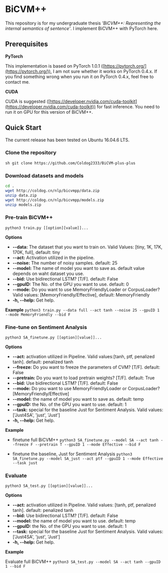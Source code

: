# BiCVM++
This repository is for my undergraduate thesis *'BiCVM++: Representing the internal semantics of sentence'*. I implement BiCVM++ with PyTorch here.

## Prerequisites
**PyTorch**

This implementation is based on PyTorch 1.0.1 ([https://pytorch.org/](https://pytorch.org/)), I am not sure whether it works on PyTorch 0.4.x. If you find something wrong when you run it on PyTorch 0.4.x, feel free to contact me.

**CUDA**

CUDA is suggested ([https://developer.nvidia.com/cuda-toolkit](https://developer.nvidia.com/cuda-toolkit)) for fast inference. You need to run it on GPU for this version of BiCVM++.

## Quick Start
The current release has been tested on Ubuntu 16.04.6 LTS.

### **Clone the repository**
`sh git clone https://github.com/Coldog2333/BiCVM-plus-plus`

### **Download datasets and models**
```sh
cd .
wget http://coldog.cn/nlp/bicvmpp/data.zip
unzip data.zip
wget http://coldog.cn/nlp/bicvmpp/models.zip
unzip models.zip
```
### **Pre-train BiCVM++**
`python3 train.py [[option][value]]...`

**Options**
+ **--data:** The dataset that you want to train on. Valid Values: [tiny, 1K, 17K, 170K, full], default: tiny
+ **--act:** Activation utilized in the pipeline.
+ **--noise:** The number of noisy samples. default: 25
+ **--model:** The name of model you want to save as. default value depends on waht dataset you use.
+ **--bid:** Use bidirectional LSTM? [T/F]. default: False
+ **--gpuID:** The No. of the GPU you want to use. default: 0
+ **--mode:** Do you want to use MemoryFriendlyLoader or CorpusLoader? Valid values: [MemoryFriendly/Effective], default: MemoryFriendly
+ **-h, --help:** Get help.

**Example**
`python3 train.py --data full --act tanh --noise 25 --gpuID 1 --mode MemoryFriendly --bid F`

### **Fine-tune on Sentiment Analysis**
`python3 SA_finetune.py [[option][value]]...`

**Options**
+ **--act:** activation utilized in Pipeline. Valid values:[tanh, ptf, penalized tanh]. default: penalized tanh
+ **--freeze:** Do you want to freeze the parameters of CVM? [T/F]. default: False
+ **--pretrain:** Do you want to load pretrain weights? [T/F]. default: True
+ **--bid:** Use bidirectional LSTM? [T/F]. default: False
+ **--mode:** Do you want to use MemoryFriendlyLoader or CorpusLoader? [MemoryFriendly/Effective]
+ **--model:** the name of model you want to save as. default: temp 
+ **--gpuID:** the No. of the GPU you want to use. default: 1
+ **--task:** special for the baseline Just for Sentiment Analysis. Valid values: ['Just4SA', 'just', 'Just']
+ **-h, --help:** Get help.

**Example**

+ finetune full BiCVM++
`python3 SA_finetune.py --model SA --act tanh --freeze F --pretrain T --gpuID 1 --mode Effective --bid F`

+ finetune the baseline, Just for Sentiment Analysis
`python3 SA_finetune.py --model SA_just --act ptf --gpuID 1 --mode Effective --task just`

### **Evaluate**
`python3 SA_test.py [[option][value]]...`

**Options**
+ **--act:** activation utilized in Pipeline. Valid values: [tanh, ptf, penalized tanh]. default: penalized tanh
+ **--bid:** Use bidirectional LSTM? [T/F]. default: False
+ **--model:** the name of model you want to use. default: temp 
+ **--gpuID:** the No. of the GPU you want to use. default: 1
+ **--task:** special for the baseline Just for Sentiment Analysis. Valid values: ['Just4SA', 'just', 'Just']
+ **-h, --help:** Get help.

**Example**

Evaluate full BiCVM++
`python3 SA_test.py --model SA --act tanh --gpuID 1 --bid F`

